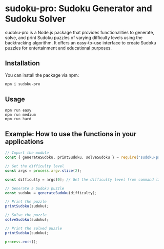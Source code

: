 # sudoku-pro: Sudoku Generator and Sudoku Solver

sudoku-pro is a Node.js package that provides functionalities to generate, solve, and print Sudoku puzzles of varying difficulty levels using the backtracking algorithm. It offers an easy-to-use interface to create Sudoku puzzles for entertainment and educational purposes.

## Installation

You can install the package via npm:

```bash
npm i sudoku-pro
```

## Usage

```npm
npm run easy
npm run medium
npm run hard
```

## Example: How to use the functions in your applications

```javascript
// Import the module
const { generateSudoku, printSudoku, solveSudoku } = require("sudoku-pro");

// Get the difficulty level
const args = process.argv.slice(2);

const difficulty = args[0]; // Get the difficulty level from command line arguments

// Generate a Sudoku puzzle
const sudoku = generateSudoku(difficulty);

// Print the puzzle
printSudoku(sudoku);

// Solve the puzzle
solveSudoku(sudoku);

// Print the solved puzzle
printSudoku(sudoku);

process.exit();
```
